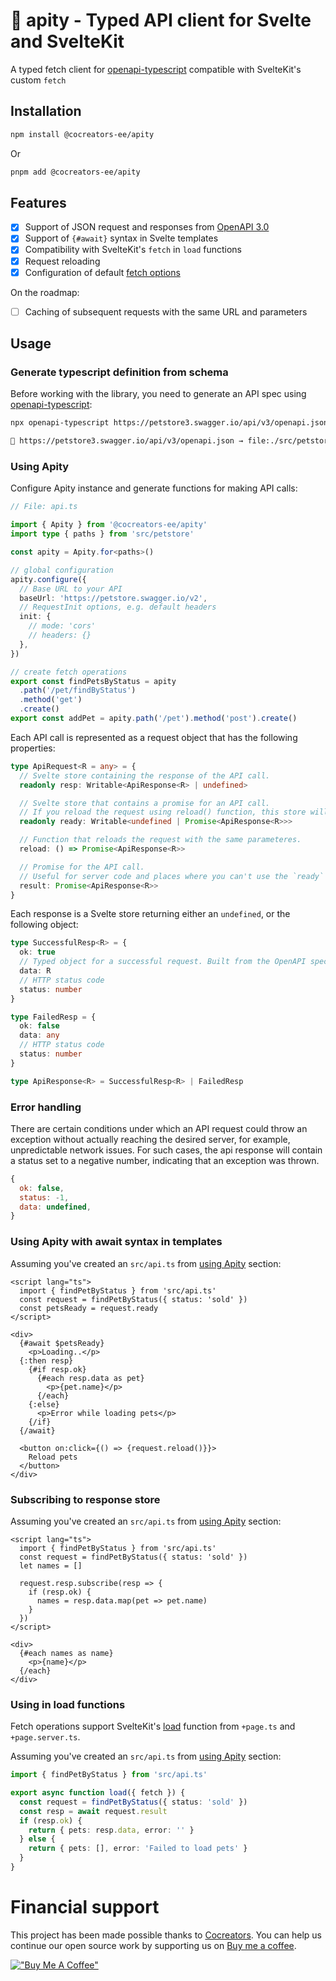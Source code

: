 # 📘️ apity - Typed API client for Svelte and SvelteKit

A typed fetch client for [openapi-typescript](https://github.com/drwpow/openapi-typescript) compatible with SvelteKit's custom `fetch`

## Installation

```bash
npm install @cocreators-ee/apity
```

Or

```bash
pnpm add @cocreators-ee/apity
```

## Features

- [x] Support of JSON request and responses from [OpenAPI 3.0](https://swagger.io/specification)
- [x] Support of `{#await}` syntax in Svelte templates
- [x] Compatibility with SvelteKit's `fetch` in `load` functions
- [x] Request reloading
- [x] Configuration of default [fetch options](https://developer.mozilla.org/en-US/docs/Web/API/fetch#parameters)

On the roadmap:

- [ ] Caching of subsequent requests with the same URL and parameters

## Usage

### Generate typescript definition from schema

Before working with the library, you need to generate an API spec using [openapi-typescript](https://www.npmjs.com/package/openapi-typescript):

```bash
npx openapi-typescript https://petstore3.swagger.io/api/v3/openapi.json --output src/petstore.ts

🚀 https://petstore3.swagger.io/api/v3/openapi.json → file:./src/petstore.ts [870ms]
```

### Using Apity

Configure Apity instance and generate functions for making API calls:

```ts
// File: api.ts

import { Apity } from '@cocreators-ee/apity'
import type { paths } from 'src/petstore'

const apity = Apity.for<paths>()

// global configuration
apity.configure({
  // Base URL to your API
  baseUrl: 'https://petstore.swagger.io/v2',
  // RequestInit options, e.g. default headers
  init: {
    // mode: 'cors'
    // headers: {}
  },
})

// create fetch operations
export const findPetsByStatus = apity
  .path('/pet/findByStatus')
  .method('get')
  .create()
export const addPet = apity.path('/pet').method('post').create()
```

Each API call is represented as a request object that has the following properties:

```typescript
type ApiRequest<R = any> = {
  // Svelte store containing the response of the API call.
  readonly resp: Writable<ApiResponse<R> | undefined>

  // Svelte store that contains a promise for an API call.
  // If you reload the request using reload() function, this store will be updated.
  readonly ready: Writable<undefined | Promise<ApiResponse<R>>>

  // Function that reloads the request with the same parameteres.
  reload: () => Promise<ApiResponse<R>>

  // Promise for the API call.
  // Useful for server code and places where you can't use the `ready` store.
  result: Promise<ApiResponse<R>>
}
```

Each response is a Svelte store returning either an `undefined`, or the following object:

```ts
type SuccessfulResp<R> = {
  ok: true
  // Typed object for a successful request. Built from the OpenAPI spec
  data: R
  // HTTP status code
  status: number
}

type FailedResp = {
  ok: false
  data: any
  // HTTP status code
  status: number
}

type ApiResponse<R> = SuccessfulResp<R> | FailedResp
```

### Error handling

There are certain conditions under which an API request could throw an exception without
actually reaching the desired server, for example, unpredictable network issues. For such
cases, the api response will contain a status set to a negative number, indicating that
an exception was thrown.

```js
{
  ok: false,
  status: -1,
  data: undefined,
}
```

### Using Apity with await syntax in templates

Assuming you've created an `src/api.ts` from [using Apity](#using-apity) section:

```svelte
<script lang="ts">
  import { findPetByStatus } from 'src/api.ts'
  const request = findPetByStatus({ status: 'sold' })
  const petsReady = request.ready
</script>

<div>
  {#await $petsReady}
    <p>Loading..</p>
  {:then resp}
    {#if resp.ok}
      {#each resp.data as pet}
        <p>{pet.name}</p>
      {/each}
    {:else}
      <p>Error while loading pets</p>
    {/if}
  {/await}

  <button on:click={() => {request.reload()}}>
    Reload pets
  </button>
</div>
```

### Subscribing to response store

Assuming you've created an `src/api.ts` from [using Apity](#using-apity) section:

```svelte
<script lang="ts">
  import { findPetByStatus } from 'src/api.ts'
  const request = findPetByStatus({ status: 'sold' })
  let names = []

  request.resp.subscribe(resp => {
    if (resp.ok) {
      names = resp.data.map(pet => pet.name)
    }
  })
</script>

<div>
  {#each names as name}
    <p>{name}</p>
  {/each}
</div>
```

### Using in load functions

Fetch operations support SvelteKit's [load](https://kit.svelte.dev/docs/load#making-fetch-requests) function from `+page.ts` and `+page.server.ts`.

Assuming you've created an `src/api.ts` from [using Apity](#using-apity) section:

```ts
import { findPetByStatus } from 'src/api.ts'

export async function load({ fetch }) {
  const request = findPetByStatus({ status: 'sold' })
  const resp = await request.result
  if (resp.ok) {
    return { pets: resp.data, error: '' }
  } else {
    return { pets: [], error: 'Failed to load pets' }
  }
}
```

# Financial support

This project has been made possible thanks to [Cocreators](https://cocreators.ee). You can help us continue our open source work by supporting us on [Buy me a coffee](https://www.buymeacoffee.com/cocreators).

[!["Buy Me A Coffee"](https://www.buymeacoffee.com/assets/img/custom_images/orange_img.png)](https://www.buymeacoffee.com/cocreators)
